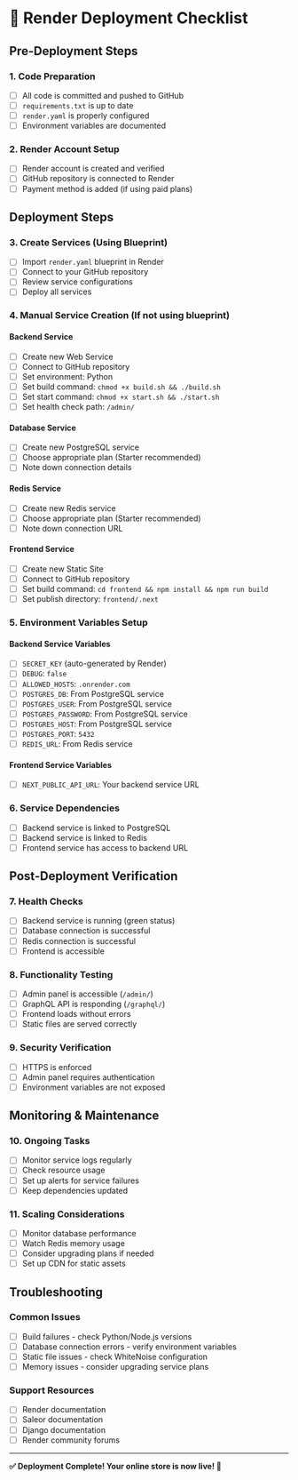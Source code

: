 # 🚀 Render Deployment Checklist

## Pre-Deployment Steps

### 1. Code Preparation
- [ ] All code is committed and pushed to GitHub
- [ ] `requirements.txt` is up to date
- [ ] `render.yaml` is properly configured
- [ ] Environment variables are documented

### 2. Render Account Setup
- [ ] Render account is created and verified
- [ ] GitHub repository is connected to Render
- [ ] Payment method is added (if using paid plans)

## Deployment Steps

### 3. Create Services (Using Blueprint)
- [ ] Import `render.yaml` blueprint in Render
- [ ] Connect to your GitHub repository
- [ ] Review service configurations
- [ ] Deploy all services

### 4. Manual Service Creation (If not using blueprint)

#### Backend Service
- [ ] Create new Web Service
- [ ] Connect to GitHub repository
- [ ] Set environment: Python
- [ ] Set build command: `chmod +x build.sh && ./build.sh`
- [ ] Set start command: `chmod +x start.sh && ./start.sh`
- [ ] Set health check path: `/admin/`

#### Database Service
- [ ] Create new PostgreSQL service
- [ ] Choose appropriate plan (Starter recommended)
- [ ] Note down connection details

#### Redis Service
- [ ] Create new Redis service
- [ ] Choose appropriate plan (Starter recommended)
- [ ] Note down connection URL

#### Frontend Service
- [ ] Create new Static Site
- [ ] Connect to GitHub repository
- [ ] Set build command: `cd frontend && npm install && npm run build`
- [ ] Set publish directory: `frontend/.next`

### 5. Environment Variables Setup

#### Backend Service Variables
- [ ] `SECRET_KEY` (auto-generated by Render)
- [ ] `DEBUG`: `false`
- [ ] `ALLOWED_HOSTS`: `.onrender.com`
- [ ] `POSTGRES_DB`: From PostgreSQL service
- [ ] `POSTGRES_USER`: From PostgreSQL service
- [ ] `POSTGRES_PASSWORD`: From PostgreSQL service
- [ ] `POSTGRES_HOST`: From PostgreSQL service
- [ ] `POSTGRES_PORT`: `5432`
- [ ] `REDIS_URL`: From Redis service

#### Frontend Service Variables
- [ ] `NEXT_PUBLIC_API_URL`: Your backend service URL

### 6. Service Dependencies
- [ ] Backend service is linked to PostgreSQL
- [ ] Backend service is linked to Redis
- [ ] Frontend service has access to backend URL

## Post-Deployment Verification

### 7. Health Checks
- [ ] Backend service is running (green status)
- [ ] Database connection is successful
- [ ] Redis connection is successful
- [ ] Frontend is accessible

### 8. Functionality Testing
- [ ] Admin panel is accessible (`/admin/`)
- [ ] GraphQL API is responding (`/graphql/`)
- [ ] Frontend loads without errors
- [ ] Static files are served correctly

### 9. Security Verification
- [ ] HTTPS is enforced
- [ ] Admin panel requires authentication
- [ ] Environment variables are not exposed

## Monitoring & Maintenance

### 10. Ongoing Tasks
- [ ] Monitor service logs regularly
- [ ] Check resource usage
- [ ] Set up alerts for service failures
- [ ] Keep dependencies updated

### 11. Scaling Considerations
- [ ] Monitor database performance
- [ ] Watch Redis memory usage
- [ ] Consider upgrading plans if needed
- [ ] Set up CDN for static assets

## Troubleshooting

### Common Issues
- [ ] Build failures - check Python/Node.js versions
- [ ] Database connection errors - verify environment variables
- [ ] Static file issues - check WhiteNoise configuration
- [ ] Memory issues - consider upgrading service plans

### Support Resources
- [ ] Render documentation
- [ ] Saleor documentation
- [ ] Django documentation
- [ ] Render community forums

---

**✅ Deployment Complete! Your online store is now live! 🎉**
